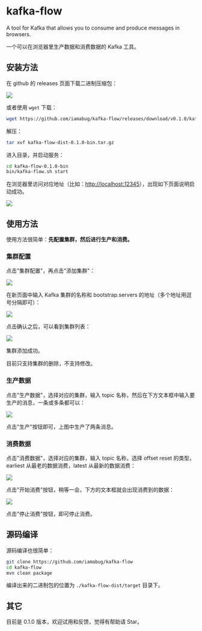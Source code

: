 # kafka-flow

A tool for Kafka that allows you to consume and produce messages in browsers.

一个可以在浏览器里生产数据和消费数据的 Kafka 工具。

## 安装方法

在 github 的 releases 页面下载二进制压缩包：

![](https://upload-images.jianshu.io/upload_images/17708084-e542d122f7545abc.jpg?imageMogr2/auto-orient/strip%7CimageView2/2/w/1240)

或者使用 `wget` 下载：

```bash
wget https://github.com/iamabug/kafka-flow/releases/download/v0.1.0/kafka-flow-dist-0.1.0-bin.tar.gz
```

解压：

```bash
tar xvf kafka-flow-dist-0.1.0-bin.tar.gz
```

进入目录，并启动服务：

```bash
cd kafka-flow-0.1.0-bin
bin/kafka-flow.sh start
```

在浏览器里访问对应地址（比如：[http://localhost:12345](http://localhost:12345)），出现如下页面说明启动成功。

![](https://tva1.sinaimg.cn/large/006tNbRwly1ga4c3vhebsj30xi0axwf5.jpg)

## 使用方法

使用方法很简单：**先配置集群，然后进行生产和消费。**

### 集群配置

点击"集群配置"，再点击"添加集群"：

![](https://tva1.sinaimg.cn/large/006tNbRwly1ga4c6kgzxsj30w105k74l.jpg)

在新页面中输入 Kafka 集群的名称和 bootstrap.servers 的地址（多个地址用逗号分隔即可）：

![](https://tva1.sinaimg.cn/large/006tNbRwly1ga4c7ldfmkj30vm0a4gmd.jpg)

点击确认之后，可以看到集群列表：

![](https://tva1.sinaimg.cn/large/006tNbRwly1ga4c8xc5huj30vn07h74t.jpg)

集群添加成功。

目前只支持集群的删除，不支持修改。

### 生产数据

点击"生产数据"，选择对应的集群，输入 topic 名称，然后在下方文本框中输入要生产的消息，一条或多条都可以：

![](https://tva1.sinaimg.cn/large/006tNbRwly1ga4ccdnfo6j30vf0a9mxy.jpg)

点击"生产"按钮即可，上图中生产了两条消息。

### 消费数据

点击"消费数据"，选择对应的集群，输入 topic 名称，选择 offset reset 的类型，earliest 从最老的数据消费，latest 从最新的数据消费：

![](https://tva1.sinaimg.cn/large/006tNbRwly1ga4cfjivy8j30vz0bp754.jpg)

点击"开始消费"按钮，稍等一会，下方的文本框就会出现消费到的数据：

![](https://tva1.sinaimg.cn/large/006tNbRwly1ga4cioy2osj30ve0cbq3y.jpg)

点击"停止消费"按钮，即可停止消费。

## 源码编译

源码编译也很简单：

```bash
git clone https://github.com/iamabug/kafka-flow
cd kafka-flow
mvn clean package
```

编译出来的二进制包的位置为 `./kafka-flow-dist/target` 目录下。

## 其它

目前是 0.1.0 版本，欢迎试用和反馈，觉得有帮助请 Star。

